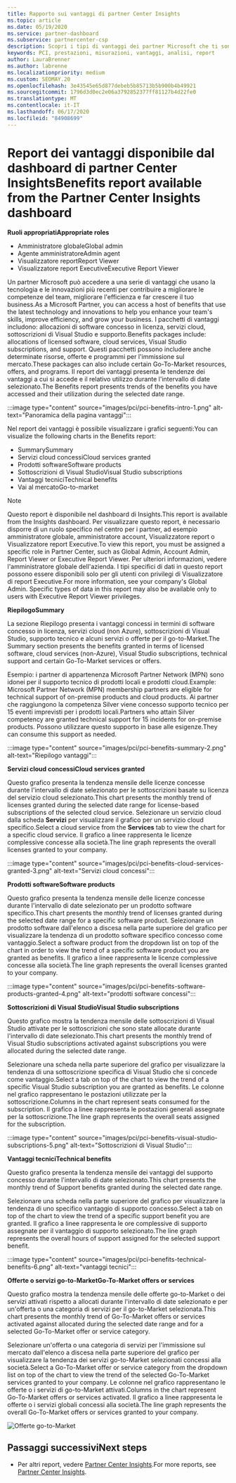 ```yaml
---
title: Rapporto sui vantaggi di partner Center Insights
ms.topic: article
ms.date: 05/19/2020
ms.service: partner-dashboard
ms.subservice: partnercenter-csp
description: Scopri i tipi di vantaggi dei partner Microsoft che ti sono stati concessi per favorire la crescita del tuo business, migliorare l'efficienza e migliorare le competenze del team.
keywords: PCI, prestazioni, misurazioni, vantaggi, analisi, report
author: LauraBrenner
ms.author: labrenne
ms.localizationpriority: medium
ms.custom: SEOMAY.20
ms.openlocfilehash: 3e43545e65d877debeb5b85713b5b900b4b49921
ms.sourcegitcommit: 1796d3d0ec2e06a3792852377ff81127b4d22fe0
ms.translationtype: MT
ms.contentlocale: it-IT
ms.lasthandoff: 06/17/2020
ms.locfileid: "84908699"
---
```

# <a name="benefits-report-available-from-the-partner-center-insights-dashboard"></a><span data-ttu-id="be12a-104">Report dei vantaggi disponibile dal dashboard di partner Center Insights</span><span class="sxs-lookup"><span data-stu-id="be12a-104">Benefits report available from the Partner Center Insights dashboard</span></span>

<span data-ttu-id="be12a-105">**Ruoli appropriati**</span><span class="sxs-lookup"><span data-stu-id="be12a-105">**Appropriate roles**</span></span>

- <span data-ttu-id="be12a-106">Amministratore globale</span><span class="sxs-lookup"><span data-stu-id="be12a-106">Global admin</span></span>
- <span data-ttu-id="be12a-107">Agente amministratore</span><span class="sxs-lookup"><span data-stu-id="be12a-107">Admin agent</span></span>
- <span data-ttu-id="be12a-108">Visualizzatore report</span><span class="sxs-lookup"><span data-stu-id="be12a-108">Report Viewer</span></span>
- <span data-ttu-id="be12a-109">Visualizzatore report Executive</span><span class="sxs-lookup"><span data-stu-id="be12a-109">Executive Report Viewer</span></span>

<span data-ttu-id="be12a-110">Un partner Microsoft può accedere a una serie di vantaggi che usano la tecnologia e le innovazioni più recenti per contribuire a migliorare le competenze del team, migliorare l'efficienza e far crescere il tuo business.</span><span class="sxs-lookup"><span data-stu-id="be12a-110">As a Microsoft Partner, you can access a host of benefits that use the latest technology and innovations to help you enhance your team's skills, improve efficiency, and grow your business.</span></span> <span data-ttu-id="be12a-111">I pacchetti di vantaggi includono: allocazioni di software concesso in licenza, servizi cloud, sottoscrizioni di Visual Studio e supporto.</span><span class="sxs-lookup"><span data-stu-id="be12a-111">Benefits packages include: allocations of licensed software, cloud services, Visual Studio subscriptions, and support.</span></span> <span data-ttu-id="be12a-112">Questi pacchetti possono includere anche determinate risorse, offerte e programmi per l'immissione sul mercato.</span><span class="sxs-lookup"><span data-stu-id="be12a-112">These packages can also include certain Go-To-Market resources, offers, and programs.</span></span> <span data-ttu-id="be12a-113">Il report dei vantaggi presenta le tendenze dei vantaggi a cui si accede e il relativo utilizzo durante l'intervallo di date selezionato.</span><span class="sxs-lookup"><span data-stu-id="be12a-113">The Benefits report presents trends of the benefits you have accessed and their utilization during the selected date range.</span></span>

:::image type="content" source="images/pci/pci-benefits-intro-1.png" alt-text="Panoramica della pagina vantaggi":::

<span data-ttu-id="be12a-115">Nel report dei vantaggi è possibile visualizzare i grafici seguenti:</span><span class="sxs-lookup"><span data-stu-id="be12a-115">You can visualize the following charts in the Benefits report:</span></span>

- <span data-ttu-id="be12a-116">Summary</span><span class="sxs-lookup"><span data-stu-id="be12a-116">Summary</span></span>
- <span data-ttu-id="be12a-117">Servizi cloud concessi</span><span class="sxs-lookup"><span data-stu-id="be12a-117">Cloud services granted</span></span>
- <span data-ttu-id="be12a-118">Prodotti software</span><span class="sxs-lookup"><span data-stu-id="be12a-118">Software products</span></span>
- <span data-ttu-id="be12a-119">Sottoscrizioni di Visual Studio</span><span class="sxs-lookup"><span data-stu-id="be12a-119">Visual Studio subscriptions</span></span>
- <span data-ttu-id="be12a-120">Vantaggi tecnici</span><span class="sxs-lookup"><span data-stu-id="be12a-120">Technical benefits</span></span>
- <span data-ttu-id="be12a-121">Vai al mercato</span><span class="sxs-lookup"><span data-stu-id="be12a-121">Go-to-market</span></span>

 > [!NOTE]
 > <span data-ttu-id="be12a-122">Questo report è disponibile nel dashboard di Insights.</span><span class="sxs-lookup"><span data-stu-id="be12a-122">This report is available from the Insights dashboard.</span></span> <span data-ttu-id="be12a-123">Per visualizzare questo report, è necessario disporre di un ruolo specifico nel centro per i partner, ad esempio amministratore globale, amministratore account, Visualizzatore report o Visualizzatore report Executive.</span><span class="sxs-lookup"><span data-stu-id="be12a-123">To view this report, you must be assigned a specific role in Partner Center, such as Global Admin, Account Admin, Report Viewer or Executive Report Viewer.</span></span> <span data-ttu-id="be12a-124">Per ulteriori informazioni, vedere l'amministratore globale dell'azienda. I tipi specifici di dati in questo report possono essere disponibili solo per gli utenti con privilegi di Visualizzatore di report Executive.</span><span class="sxs-lookup"><span data-stu-id="be12a-124">For more information, see your company's Global Admin. Specific types of data in this report may also be available only to users with Executive Report Viewer privileges.</span></span>

<span data-ttu-id="be12a-125">**Riepilogo**</span><span class="sxs-lookup"><span data-stu-id="be12a-125">**Summary**</span></span>

<span data-ttu-id="be12a-126">La sezione Riepilogo presenta i vantaggi concessi in termini di software concesso in licenza, servizi cloud (non Azure), sottoscrizioni di Visual Studio, supporto tecnico e alcuni servizi o offerte per il go-to-Market.</span><span class="sxs-lookup"><span data-stu-id="be12a-126">The Summary section presents the benefits granted in terms of licensed software, cloud services (non-Azure), Visual Studio subscriptions, technical support and certain Go-To-Market services or offers.</span></span>

<span data-ttu-id="be12a-127">Esempio: i partner di appartenenza Microsoft Partner Network (MPN) sono idonei per il supporto tecnico di prodotti locali e prodotti cloud.</span><span class="sxs-lookup"><span data-stu-id="be12a-127">Example: Microsoft Partner Network (MPN) membership partners are eligible for technical support of on-premise products and cloud products.</span></span> <span data-ttu-id="be12a-128">Ai partner che raggiungono la competenza Silver viene concesso supporto tecnico per 15 eventi imprevisti per i prodotti locali.</span><span class="sxs-lookup"><span data-stu-id="be12a-128">Partners who attain Silver competency are granted technical support for 15 incidents for on-premise products.</span></span> <span data-ttu-id="be12a-129">Possono utilizzare questo supporto in base alle esigenze.</span><span class="sxs-lookup"><span data-stu-id="be12a-129">They can consume this support as needed.</span></span> 

:::image type="content" source="images/pci/pci-benefits-summary-2.png" alt-text="Riepilogo vantaggi":::

<span data-ttu-id="be12a-131">**Servizi cloud concessi**</span><span class="sxs-lookup"><span data-stu-id="be12a-131">**Cloud services granted**</span></span>

<span data-ttu-id="be12a-132">Questo grafico presenta la tendenza mensile delle licenze concesse durante l'intervallo di date selezionato per le sottoscrizioni basate su licenza del servizio cloud selezionato.</span><span class="sxs-lookup"><span data-stu-id="be12a-132">This chart presents the monthly trend of licenses granted during the selected date range for license-based subscriptions of the selected cloud service.</span></span>
<span data-ttu-id="be12a-133">Selezionare un servizio cloud dalla scheda **Servizi** per visualizzare il grafico per un servizio cloud specifico.</span><span class="sxs-lookup"><span data-stu-id="be12a-133">Select a cloud service from the **Services** tab to view the chart for a specific cloud service.</span></span> <span data-ttu-id="be12a-134">Il grafico a linee rappresenta le licenze complessive concesse alla società.</span><span class="sxs-lookup"><span data-stu-id="be12a-134">The line graph represents the overall licenses granted to your company.</span></span>

:::image type="content" source="images/pci/pci-benefits-cloud-services-granted-3.png" alt-text="Servizi cloud concessi":::

<span data-ttu-id="be12a-136">**Prodotti software**</span><span class="sxs-lookup"><span data-stu-id="be12a-136">**Software products**</span></span>

<span data-ttu-id="be12a-137">Questo grafico presenta la tendenza mensile delle licenze concesse durante l'intervallo di date selezionato per un prodotto software specifico.</span><span class="sxs-lookup"><span data-stu-id="be12a-137">This chart presents the monthly trend of licenses granted during the selected date range for a specific software product.</span></span> <span data-ttu-id="be12a-138">Selezionare un prodotto software dall'elenco a discesa nella parte superiore del grafico per visualizzare la tendenza di un prodotto software specifico concesso come vantaggio.</span><span class="sxs-lookup"><span data-stu-id="be12a-138">Select a software product from the dropdown list on top of the chart in order to view the trend of a specific software product you are granted as benefits.</span></span> <span data-ttu-id="be12a-139">Il grafico a linee rappresenta le licenze complessive concesse alla società.</span><span class="sxs-lookup"><span data-stu-id="be12a-139">The line graph represents the overall licenses granted to your company.</span></span>

:::image type="content" source="images/pci/pci-benefits-software-products-granted-4.png" alt-text="prodotti software concessi":::

<span data-ttu-id="be12a-141">**Sottoscrizioni di Visual Studio**</span><span class="sxs-lookup"><span data-stu-id="be12a-141">**Visual Studio subscriptions**</span></span>

<span data-ttu-id="be12a-142">Questo grafico mostra la tendenza mensile delle sottoscrizioni di Visual Studio attivate per le sottoscrizioni che sono state allocate durante l'intervallo di date selezionato.</span><span class="sxs-lookup"><span data-stu-id="be12a-142">This chart presents the monthly trend of Visual Studio subscriptions activated against subscriptions you were allocated during the selected date range.</span></span>

<span data-ttu-id="be12a-143">Selezionare una scheda nella parte superiore del grafico per visualizzare la tendenza di una sottoscrizione specifica di Visual Studio che si concede come vantaggio.</span><span class="sxs-lookup"><span data-stu-id="be12a-143">Select a tab on top of the chart to view the trend of a specific Visual Studio subscription you are granted as benefits.</span></span> <span data-ttu-id="be12a-144">Le colonne nel grafico rappresentano le postazioni utilizzate per la sottoscrizione.</span><span class="sxs-lookup"><span data-stu-id="be12a-144">Columns in the chart represent seats consumed for the subscription.</span></span> <span data-ttu-id="be12a-145">Il grafico a linee rappresenta le postazioni generali assegnate per la sottoscrizione.</span><span class="sxs-lookup"><span data-stu-id="be12a-145">The line graph represents the overall seats assigned for the subscription.</span></span>

:::image type="content" source="images/pci/pci-benefits-visual-studio-subscriptions-5.png" alt-text="Sottoscrizioni di Visual Studio":::

<span data-ttu-id="be12a-147">**Vantaggi tecnici**</span><span class="sxs-lookup"><span data-stu-id="be12a-147">**Technical benefits**</span></span>

<span data-ttu-id="be12a-148">Questo grafico presenta la tendenza mensile dei vantaggi del supporto concesso durante l'intervallo di date selezionato.</span><span class="sxs-lookup"><span data-stu-id="be12a-148">This chart presents the monthly trend of Support benefits granted during the selected date range.</span></span>

<span data-ttu-id="be12a-149">Selezionare una scheda nella parte superiore del grafico per visualizzare la tendenza di uno specifico vantaggio di supporto concesso.</span><span class="sxs-lookup"><span data-stu-id="be12a-149">Select a tab on top of the chart to view the trend of a specific support benefit you are granted.</span></span> <span data-ttu-id="be12a-150">Il grafico a linee rappresenta le ore complessive di supporto assegnate per il vantaggio di supporto selezionato.</span><span class="sxs-lookup"><span data-stu-id="be12a-150">The line graph represents the overall hours of support assigned for the selected support benefit.</span></span>

:::image type="content" source="images/pci/pci-benefits-technical-benefits-6.png" alt-text="vantaggi tecnici":::

<span data-ttu-id="be12a-152">**Offerte o servizi go-to-Market**</span><span class="sxs-lookup"><span data-stu-id="be12a-152">**Go-To-Market offers or services**</span></span>

<span data-ttu-id="be12a-153">Questo grafico mostra la tendenza mensile delle offerte go-to-Market o dei servizi attivati rispetto a allocati durante l'intervallo di date selezionato e per un'offerta o una categoria di servizi per il go-to-Market selezionata.</span><span class="sxs-lookup"><span data-stu-id="be12a-153">This chart presents the monthly trend of Go-To-Market offers or services activated against allocated during the selected date range and for a selected Go-To-Market offer or service category.</span></span>

<span data-ttu-id="be12a-154">Selezionare un'offerta o una categoria di servizi per l'immissione sul mercato dall'elenco a discesa nella parte superiore del grafico per visualizzare la tendenza dei servizi go-to-Market selezionati concessi alla società.</span><span class="sxs-lookup"><span data-stu-id="be12a-154">Select a Go-To-Market offer or service category from the dropdown list on top of the chart to view the trend of the selected Go-To-Market services granted to your company.</span></span> <span data-ttu-id="be12a-155">Le colonne nel grafico rappresentano le offerte o i servizi di go-to-Market attivati.</span><span class="sxs-lookup"><span data-stu-id="be12a-155">Columns in the chart represent Go-To-Market offers or services activated.</span></span> <span data-ttu-id="be12a-156">Il grafico a linee rappresenta le offerte o i servizi globali concessi alla società.</span><span class="sxs-lookup"><span data-stu-id="be12a-156">The line graph represents the overall Go-To-Market offers or services granted to your company.</span></span>

![Offerte go-to-Market](images/pci/pci-benefits-go-to-market-7.png)

## <a name="next-steps"></a><span data-ttu-id="be12a-158">Passaggi successivi</span><span class="sxs-lookup"><span data-stu-id="be12a-158">Next steps</span></span>

- <span data-ttu-id="be12a-159">Per altri report, vedere [Partner Center Insights](partner-center-insights.md).</span><span class="sxs-lookup"><span data-stu-id="be12a-159">For more reports, see [Partner Center Insights](partner-center-insights.md).</span></span>
